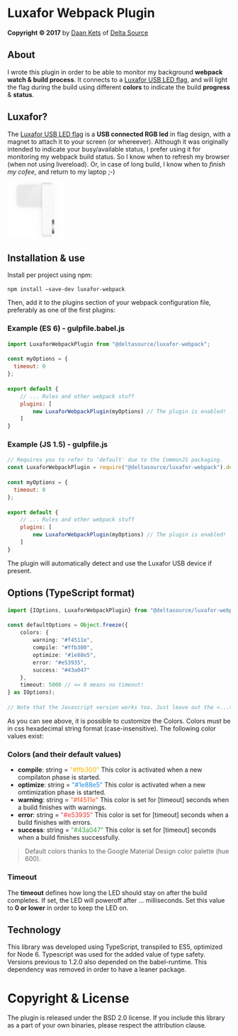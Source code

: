 # Luxafor Webpack Plugin

**Copyright © 2017** by [Daan Kets](https://www.linkedin.com/in/daankets) of [Delta Source](https://www.deltasource.eu)

## About

I wrote this plugin in order to be able to monitor my background **webpack watch & build process**. It connects to a [Luxafor USB LED flag](https://luxafor.com/luxafor-flag/), and will light the flag during the build using different **colors** to indicate the build **progress** & **status**.

## Luxafor?

The [Luxafor USB LED flag](https://luxafor.com/luxafor-flag/) is a **USB connected RGB led** in flag design, with a magnet to attach it to your screen (or whereever). Although it was originally intended to indicate your busy/available status, I prefer using it for monitoring my webpack build status. So I know when to refresh my browser (when not using livereload). Or, in case of long build, I know when to *finish my cofee*, and return to my laptop ;-)

![Luxafor USB LED Flag](./flag.png)

## Installation & use

Install per project using npm:

`npm install —save-dev luxafor-webpack`

Then, add it to the plugins section of your webpack configuration file, preferably as one of the first plugins:

### Example (ES 6) - gulpfile.babel.js

```javascript 1.5
import LuxaforWebpackPlugin from "@deltasource/luxafor-webpack";

const myOptions = {
  timeout: 0
};

export default {
	// ... Rules and other webpack stuff
	plugins: [
  		new LuxaforWebpackPlugin(myOptions) // The plugin is enabled!
	]  
}
```

### Example (JS 1.5) - gulpfile.js
```javascript 1.5
// Requires you to refer to 'default' due to the CommonJS packaging.
const LuxaforWebpackPlugin = require("@deltasource/luxafor-webpack").default;

const myOptions = {
  timeout: 0
};

export default {
	// ... Rules and other webpack stuff
	plugins: [
  		new LuxaforWebpackPlugin(myOptions) // The plugin is enabled!
	]  
}
```

The plugin will automatically detect and use the Luxafor USB device if present.

## Options (TypeScript format)

```typescript
import {IOptions, LuxaforWebpackPlugin} from "@deltasource/luxafor-webpack";

const defaultOptions = Object.freeze({
	colors: {
		warning: "#f4511e",
		compile: "#ffb300",
		optimize: "#1e88e5",
		error: "#e53935",
		success: "#43a047"
	},
	timeout: 5000 // <= 0 means no timeout!
} as IOptions);

// Note that the Javascript version works too. Just leave out the <...> type of the options.
```
As you can see above, it is possible to customize the Colors. Colors must be in css hexadecimal string format (case-insensitive). The following color values exist:

### Colors (and their default values)

* **compile**: string = <span style="color: #ffb300">"#ffb300"</span>
  This color is activated when a new compilaton phase is started.
* **optimize**: string = <span style="color: #1e88e5">"#1e88e5"</span>
  This color is activated when a new omtimization phase is started.
* **warning**: string = <span style="color: #f4511e">"#f4511e"</span>
  This color is set for [timeout] seconds when a build finishes with warnings.
* **error**: string = <span style="color: #e53935">"#e53935"</span>
  This color is set for [timeout] seconds when a build finishes with errors.
* **success**: string = <span style="color: #43a047">"#43a047"</span>
  This color is set for [timeout] seconds when a build finishes successfully.

> Default colors thanks to the Google Material Design color palette (hue 600).

### Timeout

The **timeout** defines how long the LED should stay on after the build completes. If set, the LED will poweroff after … milliseconds. Set this value to **0 or lower** in order to keep the LED on.

## Technology

This library was developed using TypeScript, transpiled to ES5, optimized for Node 6. Typescript was used for the added value of type safety. Versions previous to 1.2.0 also depended on the babel-runtime. This dependency was removed in order to have a leaner package.

# Copyright & License

The plugin is released under the BSD 2.0 license. If you include this library as a part of your own binaries, please respect the attribution clause.
